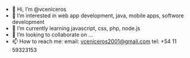 - 👋 Hi, I’m @vceniceros
- 👀 I’m interested in web app development, java, mobile apps, softwore development
- 🌱 I’m currently learning javascript, css, php, node.js
- 💞️ I’m looking to collaborate on ...
- 📫 How to reach me: email: vceniceros2001@gmail.com tel: +54 11 59323153

<!---
vceniceros/vceniceros is a ✨ special ✨ repository because its my cv (this file) appears on your GitHub profile.
You can click the Preview link to take a look at your changes.
--->

